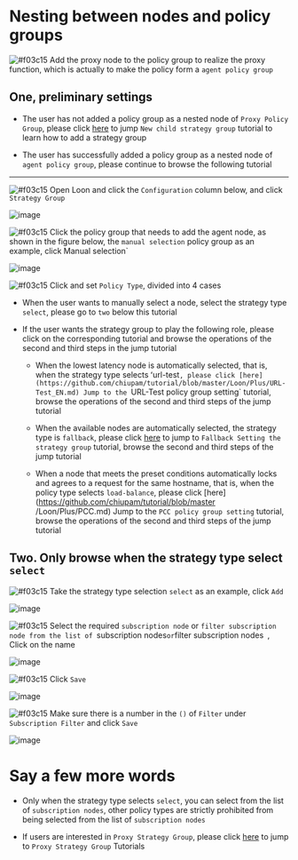 # Nesting between nodes and policy groups

![#f03c15](https://placehold.it/15/f03c15/000000?text=+) Add the proxy node to the policy group to realize the proxy function, which is actually to make the policy form a `agent policy group `

## One, preliminary settings

- The user has not added a policy group as a nested node of `Proxy Policy Group`, please click [here](https://github.com/chiupam/tutorial/blob/master/Loon/Plus/New_Proxy_Group_EN.md) to jump `New child strategy group` tutorial to learn how to add a strategy group

- The user has successfully added a policy group as a nested node of `agent policy group`, please continue to browse the following tutorial

---

![#f03c15](https://placehold.it/15/f03c15/000000?text=+) Open Loon and click the `Configuration` column below, and click `Strategy Group`

![image](https://raw.githubusercontent.com/TiyNa/LoonManualimg/main/Plus/Proxy_Group.jpg)

![#f03c15](https://placehold.it/15/f03c15/000000?text=+) Click the policy group that needs to add the agent node, as shown in the figure below, the `manual selection` policy group as an example, click Manual selection`

![image](https://raw.githubusercontent.com/TiyNa/LoonManualimg/main/Plus/Remote_Proxy_in_Proxy_Group_1.jpg)

![#f03c15](https://placehold.it/15/f03c15/000000?text=+) Click and set `Policy Type`, divided into 4 cases

- When the user wants to manually select a node, select the strategy type `select`, please go to `two` below this tutorial

- If the user wants the strategy group to play the following role, please click on the corresponding tutorial and browse the operations of the second and third steps in the jump tutorial

  - When the lowest latency node is automatically selected, that is, when the strategy type selects ʻurl-test`, please click [here](https://github.com/chiupam/tutorial/blob/master/Loon/Plus/URL-Test_EN.md) Jump to the `URL-Test policy group setting` tutorial, browse the operations of the second and third steps of the jump tutorial

  - When the available nodes are automatically selected, the strategy type is `fallback`, please click [here](https://github.com/chiupam/tutorial/blob/master/Loon/Plus/Fallback_EN.md) to jump to `Fallback Setting the strategy group` tutorial, browse the second and third steps of the jump tutorial

  - When a node that meets the preset conditions automatically locks and agrees to a request for the same hostname, that is, when the policy type selects `load-balance`, please click [here](https://github.com/chiupam/tutorial/blob/master /Loon/Plus/PCC.md) Jump to the `PCC policy group setting` tutorial, browse the operations of the second and third steps of the jump tutorial

## Two. Only browse when the strategy type select `select`

![#f03c15](https://placehold.it/15/f03c15/000000?text=+) Take the strategy type selection `select` as an example, click `Add`

![image](https://raw.githubusercontent.com/TiyNa/LoonManualimg/main/Plus/Select_1.jpg)

![#f03c15](https://placehold.it/15/f03c15/000000?text=+) Select the required `subscription node` or `filter subscription node from the list of `subscription nodes` or `filter subscription nodes` `, Click on the name

![image](https://raw.githubusercontent.com/TiyNa/LoonManualimg/main/Plus/Select_2.jpg)

![#f03c15](https://placehold.it/15/f03c15/000000?text=+) Click `Save`

![image](https://raw.githubusercontent.com/TiyNa/LoonManualimg/main/Plus/Select_3.jpg)

![#f03c15](https://placehold.it/15/f03c15/000000?text=+) Make sure there is a number in the `()` of `Filter` under `Subscription Filter` and click `Save`

![image](https://raw.githubusercontent.com/TiyNa/LoonManualimg/main/Plus/Select_4.jpg)

# Say a few more words

- Only when the strategy type selects `select`, you can select from the list of `subscription nodes`, other policy types are strictly prohibited from being selected from the list of `subscription nodes`

- If users are interested in `Proxy Strategy Group`, please click [here](https://github.com/chiupam/tutorial/blob/master/Loon/Plus/Default_Proxy_EN.md) to jump to `Proxy Strategy Group` Tutorials